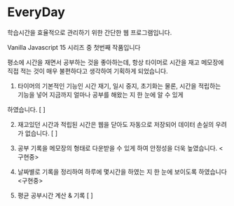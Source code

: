 # EveryDay
학습시간을 효율적으로 관리하기 위한 간단한 웹 프로그램입니다.

Vanilla Javascript 15 시리즈 중 첫번째 작품입니다

평소에 시간을 재면서 공부하는 것을 좋아하는데, 항상 타이머로 시간을 재고 메모장에 직접 적는 것이 매우 불편하다고 생각하여 기획하게 되었습니다.

1. 타이머의 기본적인 기능인 시간 재기, 일시 중지, 초기화는 물론, 시간을 적립하는 기능을 넣어 지금까지 얼마나 공부를 해왔는 지 한 눈에 알 수 있게

하였습니다. [ ]

2. 재고있던 시간과 적립된 시간은 웹을 닫아도 자동으로 저장되어 데이터 손실의 우려가 없습니다. [ ]

3. 공부 기록을 메모장의 형태로 다운받을 수 있게 하여 안정성을 더욱 높였습니다. <구현중>

4. 날짜별로 기록을 정리하여 하루에 몇시간을 하였는 지 한 눈에 보이도록 하였습니다 <구현중>

5. 평균 공부시간 계산 & 기록 [ ]
